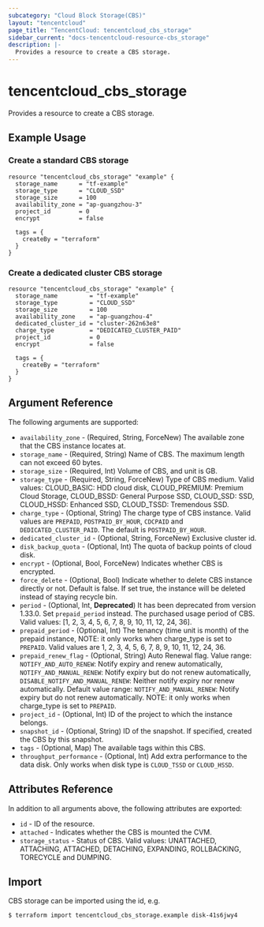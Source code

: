 ```yaml
---
subcategory: "Cloud Block Storage(CBS)"
layout: "tencentcloud"
page_title: "TencentCloud: tencentcloud_cbs_storage"
sidebar_current: "docs-tencentcloud-resource-cbs_storage"
description: |-
  Provides a resource to create a CBS storage.
---
```


# tencentcloud_cbs_storage

Provides a resource to create a CBS storage.

## Example Usage

### Create a standard CBS storage

```hcl
resource "tencentcloud_cbs_storage" "example" {
  storage_name      = "tf-example"
  storage_type      = "CLOUD_SSD"
  storage_size      = 100
  availability_zone = "ap-guangzhou-3"
  project_id        = 0
  encrypt           = false

  tags = {
    createBy = "terraform"
  }
}
```

### Create a dedicated cluster CBS storage

```hcl
resource "tencentcloud_cbs_storage" "example" {
  storage_name         = "tf-example"
  storage_type         = "CLOUD_SSD"
  storage_size         = 100
  availability_zone    = "ap-guangzhou-4"
  dedicated_cluster_id = "cluster-262n63e8"
  charge_type          = "DEDICATED_CLUSTER_PAID"
  project_id           = 0
  encrypt              = false

  tags = {
    createBy = "terraform"
  }
}
```

## Argument Reference

The following arguments are supported:

* `availability_zone` - (Required, String, ForceNew) The available zone that the CBS instance locates at.
* `storage_name` - (Required, String) Name of CBS. The maximum length can not exceed 60 bytes.
* `storage_size` - (Required, Int) Volume of CBS, and unit is GB.
* `storage_type` - (Required, String, ForceNew) Type of CBS medium. Valid values: CLOUD_BASIC: HDD cloud disk, CLOUD_PREMIUM: Premium Cloud Storage, CLOUD_BSSD: General Purpose SSD, CLOUD_SSD: SSD, CLOUD_HSSD: Enhanced SSD, CLOUD_TSSD: Tremendous SSD.
* `charge_type` - (Optional, String) The charge type of CBS instance. Valid values are `PREPAID`, `POSTPAID_BY_HOUR`, `CDCPAID` and `DEDICATED_CLUSTER_PAID`. The default is `POSTPAID_BY_HOUR`.
* `dedicated_cluster_id` - (Optional, String, ForceNew) Exclusive cluster id.
* `disk_backup_quota` - (Optional, Int) The quota of backup points of cloud disk.
* `encrypt` - (Optional, Bool, ForceNew) Indicates whether CBS is encrypted.
* `force_delete` - (Optional, Bool) Indicate whether to delete CBS instance directly or not. Default is false. If set true, the instance will be deleted instead of staying recycle bin.
* `period` - (Optional, Int, **Deprecated**) It has been deprecated from version 1.33.0. Set `prepaid_period` instead. The purchased usage period of CBS. Valid values: [1, 2, 3, 4, 5, 6, 7, 8, 9, 10, 11, 12, 24, 36].
* `prepaid_period` - (Optional, Int) The tenancy (time unit is month) of the prepaid instance, NOTE: it only works when charge_type is set to `PREPAID`. Valid values are 1, 2, 3, 4, 5, 6, 7, 8, 9, 10, 11, 12, 24, 36.
* `prepaid_renew_flag` - (Optional, String) Auto Renewal flag. Value range: `NOTIFY_AND_AUTO_RENEW`: Notify expiry and renew automatically, `NOTIFY_AND_MANUAL_RENEW`: Notify expiry but do not renew automatically, `DISABLE_NOTIFY_AND_MANUAL_RENEW`: Neither notify expiry nor renew automatically. Default value range: `NOTIFY_AND_MANUAL_RENEW`: Notify expiry but do not renew automatically. NOTE: it only works when charge_type is set to `PREPAID`.
* `project_id` - (Optional, Int) ID of the project to which the instance belongs.
* `snapshot_id` - (Optional, String) ID of the snapshot. If specified, created the CBS by this snapshot.
* `tags` - (Optional, Map) The available tags within this CBS.
* `throughput_performance` - (Optional, Int) Add extra performance to the data disk. Only works when disk type is `CLOUD_TSSD` or `CLOUD_HSSD`.

## Attributes Reference

In addition to all arguments above, the following attributes are exported:

* `id` - ID of the resource.
* `attached` - Indicates whether the CBS is mounted the CVM.
* `storage_status` - Status of CBS. Valid values: UNATTACHED, ATTACHING, ATTACHED, DETACHING, EXPANDING, ROLLBACKING, TORECYCLE and DUMPING.


## Import

CBS storage can be imported using the id, e.g.

```
$ terraform import tencentcloud_cbs_storage.example disk-41s6jwy4
```

